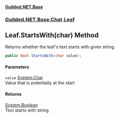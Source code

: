 #### [Guilded.NET.Base](Guilded_NET_Base.md 'Guilded.NET.Base')
### [Guilded.NET.Base.Chat](Guilded_NET_Base.md#Guilded_NET_Base_Chat 'Guilded.NET.Base.Chat').[Leaf](Leaf.md 'Guilded.NET.Base.Chat.Leaf')
## Leaf.StartsWith(char) Method
Returns whether the leaf's text starts with given string.  
```csharp
public bool StartsWith(char value);
```
#### Parameters
<a name='Guilded_NET_Base_Chat_Leaf_StartsWith(char)_value'></a>
`value` [System.Char](https://docs.microsoft.com/en-us/dotnet/api/System.Char 'System.Char')  
Value that is potentially at the start
  
#### Returns
[System.Boolean](https://docs.microsoft.com/en-us/dotnet/api/System.Boolean 'System.Boolean')  
Text starts with string
